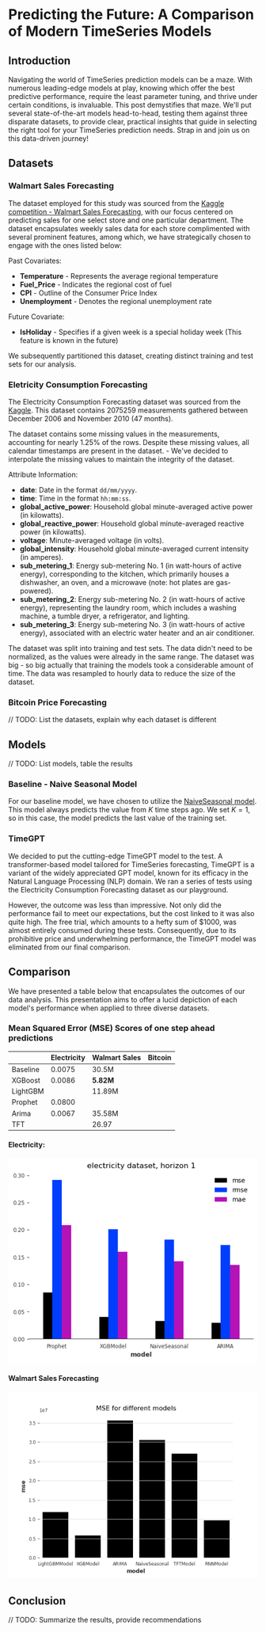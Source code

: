 # Predicting the Future: A Comparison of Modern TimeSeries Models

## Introduction

Navigating the world of TimeSeries prediction models can be a maze. With numerous leading-edge models at play, knowing which offer the best predictive performance, require the least parameter tuning, and thrive under certain conditions, is invaluable. This post demystifies that maze. We'll put several state-of-the-art models head-to-head, testing them against three disparate datasets, to provide clear, practical insights that guide in selecting the right tool for your TimeSeries prediction needs. Strap in and join us on this data-driven journey!

## Datasets

### Walmart Sales Forecasting

The dataset employed for this study was sourced from the [Kaggle competition - Walmart Sales Forecasting](https://www.kaggle.com/competitions/walmart-recruiting-store-sales-forecasting), with our focus centered on predicting sales for one select store and one particular department. The dataset encapsulates weekly sales data for each store complimented with several prominent features, among which, we have strategically chosen to engage with the ones listed below:

Past Covariates:

- **Temperature** - Represents the average regional temperature
- **Fuel_Price** - Indicates the regional cost of fuel
- **CPI** - Outline of the Consumer Price Index
- **Unemployment** - Denotes the regional unemployment rate

Future Covariate:

- **IsHoliday** - Specifies if a given week is a special holiday week (This feature is known in the future)

We subsequently partitioned this dataset, creating distinct training and test sets for our analysis.

### Eletricity Consumption Forecasting

The Electricity Consumption Forecasting dataset was sourced from the [Kaggle](https://www.kaggle.com/datasets/uciml/electric-power-consumption-data-set). This dataset contains 2075259 measurements gathered between December 2006 and November 2010 (47 months).

The dataset contains some missing values in the measurements, accounting for nearly 1.25% of the rows. Despite these missing values, all calendar timestamps are present in the dataset. - We've decided to interpolate the missing values to maintain the integrity of the dataset.

Attribute Information:

- **date**: Date in the format `dd/mm/yyyy`.
- **time**: Time in the format `hh:mm:ss`.
- **global_active_power**: Household global minute-averaged active power (in kilowatts).
- **global_reactive_power**: Household global minute-averaged reactive power (in kilowatts).
- **voltage**: Minute-averaged voltage (in volts).
- **global_intensity**: Household global minute-averaged current intensity (in amperes).
- **sub_metering_1**: Energy sub-metering No. 1 (in watt-hours of active energy), corresponding to the kitchen, which primarily houses a dishwasher, an oven, and a microwave (note: hot plates are gas-powered).
- **sub_metering_2**: Energy sub-metering No. 2 (in watt-hours of active energy), representing the laundry room, which includes a washing machine, a tumble dryer, a refrigerator, and lighting.
- **sub_metering_3**: Energy sub-metering No. 3 (in watt-hours of active energy), associated with an electric water heater and an air conditioner.

The dataset was split into training and test sets. The data didn't need to be normalized, as the values were already in the same range.
The dataset was big - so big actually that training the models took a considerable amount of time.
The data was resampled to hourly data to reduce the size of the dataset.

### Bitcoin Price Forecasting

// TODO: List the datasets, explain why each dataset is different

## Models

// TODO: List models, table the results

### Baseline - Naive Seasonal Model

For our baseline model, we have chosen to utilize the [NaiveSeasonal model](https://unit8co.github.io/darts/generated_api/darts.models.forecasting.baselines.html#darts.models.forecasting.baselines.NaiveSeasonal). This model always predicts the value from $K$ time steps ago. We set $K=1$, so in this case, the model predicts the last value of the training set.

### TimeGPT

We decided to put the cutting-edge TimeGPT model to the test. A transformer-based model tailored for TimeSeries forecasting, TimeGPT is a variant of the widely appreciated GPT model, known for its efficacy in the Natural Language Processing (NLP) domain. We ran a series of tests using the Electricity Consumption Forecasting dataset as our playground.

However, the outcome was less than impressive. Not only did the performance fail to meet our expectations, but the cost linked to it was also quite high. The free trial, which amounts to a hefty sum of $1000, was almost entirely consumed during these tests. Consequently, due to its prohibitive price and underwhelming performance, the TimeGPT model was eliminated from our final comparison.

## Comparison

We have presented a table below that encapsulates the outcomes of our data analysis. This presentation aims to offer a lucid depiction of each model's performance when applied to three diverse datasets.

### Mean Squared Error (MSE) Scores of one step ahead predictions

|          | Electricity | Walmart Sales | Bitcoin |
| -------- | ----------- | ------------- | ------- |
| Baseline | 0.0075      | 30.5M         |         |
| XGBoost  | 0.0086      | **5.82M**     |         |
| LightGBM |             | 11.89M        |         |
| Prophet  | 0.0800      |               |         |
| Arima    | 0.0067      | 35.58M        |         |
| TFT      |             | 26.97         |         |

#### Electricity:

![electricity](image.png)

#### Walmart Sales Forecasting

![walmart](results/walmart-sales/mse.png)

## Conclusion

// TODO: Summarize the results, provide recommendations
